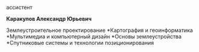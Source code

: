 ассистент



**Каракулов Александр Юрьевич**

Землеустроительное проектирование
	*Картография и геоинформатика
	*Мультимедиа и компьютерный дизайн
	*Основы землеустройства
	*Спутниковые системы и технологии позиционирования